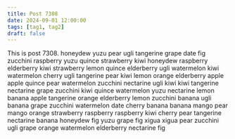 ```yaml
---
title: Post 7308
date: 2024-09-01 12:00:00
tags: [tag1, tag2]
draft: false
---
```

This is post 7308.
honeydew
yuzu
pear
ugli
tangerine
grape
date
fig
zucchini
raspberry
yuzu
quince
strawberry
kiwi
honeydew
raspberry
elderberry
kiwi
strawberry
lemon
quince
elderberry
ugli
watermelon
kiwi
watermelon
cherry
ugli
tangerine
pear
kiwi
lemon
orange
elderberry
apple
apple
quince
pear
watermelon
zucchini
nectarine
ugli
kiwi
kiwi
tangerine
nectarine
grape
zucchini
kiwi
quince
watermelon
yuzu
nectarine
lemon
banana
apple
tangerine
orange
elderberry
lemon
zucchini
banana
ugli
banana
grape
zucchini
watermelon
date
cherry
banana
banana
mango
pear
mango
orange
strawberry
raspberry
raspberry
kiwi
cherry
pear
tangerine
nectarine
banana
honeydew
fig
yuzu
grape
fig
xigua
xigua
pear
zucchini
ugli
grape
orange
watermelon
elderberry
nectarine
fig
